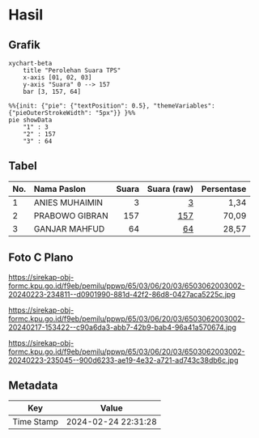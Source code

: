 # Hasil

## Grafik

```mermaid
xychart-beta
    title "Perolehan Suara TPS"
    x-axis [01, 02, 03]
    y-axis "Suara" 0 --> 157
    bar [3, 157, 64]
```

```mermaid
%%{init: {"pie": {"textPosition": 0.5}, "themeVariables": {"pieOuterStrokeWidth": "5px"}} }%%
pie showData
    "1" : 3
    "2" : 157
    "3" : 64
```

## Tabel

| No. | Nama Paslon    | Suara | Suara (raw) | Persentase |
|:--- |:-------------- | -----:| -----------:| ----------:|
| 1   | ANIES MUHAIMIN | 3     | [3][p-1]    | 1,34       |
| 2   | PRABOWO GIBRAN | 157   | [157][p-2]  | 70,09      |
| 3   | GANJAR MAHFUD  | 64    | [64][p-3]   | 28,57      |


[p-1]: https://github.com/gigit-pemilu/pemilu-2024-65-kalimantan-utara/blob/main/pilpres/hitung-suara/sub/65-kalimantan-utara/sub/03-nunukan/sub/06-sebuku/sub/2003-kunyit/sub/002-tps/sub/paslon-1.txt
[p-2]: https://github.com/gigit-pemilu/pemilu-2024-65-kalimantan-utara/blob/main/pilpres/hitung-suara/sub/65-kalimantan-utara/sub/03-nunukan/sub/06-sebuku/sub/2003-kunyit/sub/002-tps/sub/paslon-2.txt
[p-3]: https://github.com/gigit-pemilu/pemilu-2024-65-kalimantan-utara/blob/main/pilpres/hitung-suara/sub/65-kalimantan-utara/sub/03-nunukan/sub/06-sebuku/sub/2003-kunyit/sub/002-tps/sub/paslon-3.txt

## Foto C Plano

https://sirekap-obj-formc.kpu.go.id/f9eb/pemilu/ppwp/65/03/06/20/03/6503062003002-20240223-234811--d0901990-881d-42f2-86d8-0427aca5225c.jpg

https://sirekap-obj-formc.kpu.go.id/f9eb/pemilu/ppwp/65/03/06/20/03/6503062003002-20240217-153422--c90a6da3-abb7-42b9-bab4-96a41a570674.jpg

https://sirekap-obj-formc.kpu.go.id/f9eb/pemilu/ppwp/65/03/06/20/03/6503062003002-20240223-235045--900d6233-ae19-4e32-a721-ad743c38db6c.jpg


## Metadata

| Key        | Value               |
| ---------- | ------------------- |
| Time Stamp | 2024-02-24 22:31:28 |



